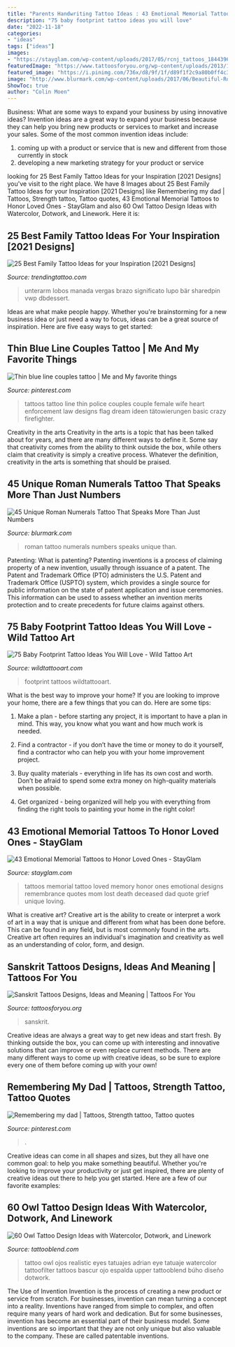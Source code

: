 ```yaml
---
title: "Parents Handwriting Tattoo Ideas : 43 Emotional Memorial Tattoos To Honor Loved Ones"
description: "75 baby footprint tattoo ideas you will love"
date: "2022-11-18"
categories:
- "ideas"
tags: ["ideas"]
images:
- "https://stayglam.com/wp-content/uploads/2017/05/rcnj_tattoos_18443960_1687168484919347_7267191278805188608_nresize.jpg"
featuredImage: "https://www.tattoosforyou.org/wp-content/uploads/2013/10/Sanskrit-Tattoos-Designs-634x1024.jpg"
featured_image: "https://i.pinimg.com/736x/d8/9f/1f/d89f1f2c9a80b0ff4c38917384292137--my-dad-dads.jpg"
image: "http://www.blurmark.com/wp-content/uploads/2017/06/Beautiful-Roman-Numerals-Tattoo.jpg"
ShowToc: true
author: "Colin Moen"
---
```



Business: What are some ways to expand your business by using innovative ideas?
Invention ideas are a great way to expand your business because they can help you bring new products or services to market and increase your sales. Some of the most common invention ideas include:
1. coming up with a product or service that is new and different from those currently in stock
2. developing a new marketing strategy for your product or service

	

		
looking for 25 Best Family Tattoo Ideas for your Inspiration [2021 Designs] you've visit to the right place. We have 8 Images about 25 Best Family Tattoo Ideas for your Inspiration [2021 Designs] like Remembering my dad | Tattoos, Strength tattoo, Tattoo quotes, 43 Emotional Memorial Tattoos to Honor Loved Ones - StayGlam and also 60 Owl Tattoo Design Ideas with Watercolor, Dotwork, and Linework. Here it is:
		
    
## 25 Best Family Tattoo Ideas For Your Inspiration [2021 Designs]

<img loading=lazy src="https://www.trendingtattoo.com/wp-content/uploads/2020/12/Most-Beautiful-Wolf-Tattoo-Designs-The-Internet-Has-Ever-Seen.jpeg" onerror="this.onerror=null;this.src='https://tse3.mm.bing.net/th?id=OIP.vQhX3lCeBXzxKoo6N4M5GQHaLh&amp;pid=15.1';" alt="25 Best Family Tattoo Ideas for your Inspiration [2021 Designs]">

_Source: trendingtattoo.com_

>unterarm lobos manada vergas brazo significato lupo bär sharedpin vwp dbdessert. 

	

Ideas are what make people happy. Whether you're brainstorming for a new business idea or just need a way to focus, ideas can be a great source of inspiration. Here are five easy ways to get started: 

    
## Thin Blue Line Couples Tattoo | Me And My Favorite Things

<img loading=lazy src="https://i.pinimg.com/736x/5d/81/63/5d8163ff99d9563fbd103ecd66972562--dream-tattoos-crazy-tattoos.jpg?b=t" onerror="this.onerror=null;this.src='https://tse4.mm.bing.net/th?id=OIP.G6WSTBHcAceB79aA1jKNaAHaLw&amp;pid=15.1';" alt="Thin blue line couples tattoo | Me and My favorite things">

_Source: pinterest.com_

>tattoos tattoo line thin police couples couple female wife heart enforcement law designs flag dream ideen tätowierungen basic crazy firefighter. 

	

Creativity in the arts
Creativity in the arts is a topic that has been talked about for years, and there are many different ways to define it. Some say that creativity comes from the ability to think outside the box, while others claim that creativity is simply a creative process. Whatever the definition, creativity in the arts is something that should be praised.

    
## 45 Unique Roman Numerals Tattoo That Speaks More Than Just Numbers

<img loading=lazy src="http://www.blurmark.com/wp-content/uploads/2017/06/Beautiful-Roman-Numerals-Tattoo.jpg" onerror="this.onerror=null;this.src='https://tse1.mm.bing.net/th?id=OIP.tLi8qGr2FNGcBt4T5wPKKAHaFj&amp;pid=15.1';" alt="45 Unique Roman Numerals Tattoo That Speaks More Than Just Numbers">

_Source: blurmark.com_

>roman tattoo numerals numbers speaks unique than. 

	

Patenting: What is patenting?
Patenting inventions is a process of claiming property of a new invention, usually through issuance of a patent. The Patent and Trademark Office (PTO) administers the U.S. Patent and Trademark Office (USPTO) system, which provides a single source for public information on the state of patent application and issue ceremonies. This information can be used to assess whether an invention merits protection and to create precedents for future claims against others.

    
## 75 Baby Footprint Tattoo Ideas You Will Love - Wild Tattoo Art

<img loading=lazy src="https://www.wildtattooart.com/wp-content/uploads/2020/02/baby-footprint-tattoos-3.jpg" onerror="this.onerror=null;this.src='https://tse2.mm.bing.net/th?id=OIP.G-wFqEbcAUKnzCwp8AwUswHaHZ&amp;pid=15.1';" alt="75 Baby Footprint Tattoo Ideas You Will Love - Wild Tattoo Art">

_Source: wildtattooart.com_

>footprint tattoos wildtattooart. 

	

What is the best way to improve your home?
If you are looking to improve your home, there are a few things that you can do. Here are some tips:
1. Make a plan - before starting any project, it is important to have a plan in mind. This way, you know what you want and how much work is needed.

2. Find a contractor - if you don’t have the time or money to do it yourself, find a contractor who can help you with your home improvement project.

3. Buy quality materials - everything in life has its own cost and worth. Don’t be afraid to spend some extra money on high-quality materials when possible.

4. Get organized - being organized will help you with everything from finding the right tools to painting your home in the right color!

    
## 43 Emotional Memorial Tattoos To Honor Loved Ones - StayGlam

<img loading=lazy src="https://stayglam.com/wp-content/uploads/2017/05/rcnj_tattoos_18443960_1687168484919347_7267191278805188608_nresize.jpg" onerror="this.onerror=null;this.src='https://tse1.mm.bing.net/th?id=OIP.bHZEdQuF9Wp9EqE9PMKs6wHaHa&amp;pid=15.1';" alt="43 Emotional Memorial Tattoos to Honor Loved Ones - StayGlam">

_Source: stayglam.com_

>tattoos memorial tattoo loved memory honor ones emotional designs remembrance quotes mom lost death deceased dad quote grief unique loving. 

	

What is creative art?
Creative art is the ability to create or interpret a work of art in a way that is unique and different from what has been done before. This can be found in any field, but is most commonly found in the arts. Creative art often requires an individual's imagination and creativity as well as an understanding of color, form, and design.

    
## Sanskrit Tattoos Designs, Ideas And Meaning | Tattoos For You

<img loading=lazy src="https://www.tattoosforyou.org/wp-content/uploads/2013/10/Sanskrit-Tattoos-Designs-634x1024.jpg" onerror="this.onerror=null;this.src='https://tse4.mm.bing.net/th?id=OIP.cK2Q23KDtYcj4XgBCWH3dwHaL9&amp;pid=15.1';" alt="Sanskrit Tattoos Designs, Ideas and Meaning | Tattoos For You">

_Source: tattoosforyou.org_

>sanskrit. 

	

Creative ideas are always a great way to get new ideas and start fresh. By thinking outside the box, you can come up with interesting and innovative solutions that can improve or even replace current methods. There are many different ways to come up with creative ideas, so be sure to explore every one of them before coming up with your own!

    
## Remembering My Dad | Tattoos, Strength Tattoo, Tattoo Quotes

<img loading=lazy src="https://i.pinimg.com/736x/d8/9f/1f/d89f1f2c9a80b0ff4c38917384292137--my-dad-dads.jpg" onerror="this.onerror=null;this.src='https://tse2.mm.bing.net/th?id=OIP.c0HTY_ju7oab5Ms8q2ALAwHaFj&amp;pid=15.1';" alt="Remembering my dad | Tattoos, Strength tattoo, Tattoo quotes">

_Source: pinterest.com_

>. 

	

Creative ideas can come in all shapes and sizes, but they all have one common goal: to help you make something beautiful. Whether you're looking to improve your productivity or just get inspired, there are plenty of creative ideas out there to help you get started. Here are a few of our favorite examples: 

    
## 60 Owl Tattoo Design Ideas With Watercolor, Dotwork, And Linework

<img loading=lazy src="https://tattooblend.com/wp-content/uploads/2017/02/39-1.jpg" onerror="this.onerror=null;this.src='https://tse1.mm.bing.net/th?id=OIP.ch79bFtyVGjLTHELM-OZKQHaHa&amp;pid=15.1';" alt="60 Owl Tattoo Design Ideas with Watercolor, Dotwork, and Linework">

_Source: tattooblend.com_

>tattoo owl ojos realistic eyes tatuajes adrian eye tatuaje watercolor tattoofilter tattoos bascur ojo espalda upper tattooblend búho diseño dotwork. 

	

The Use of Invention
Invention is the process of creating a new product or service from scratch. For businesses, invention can mean turning a concept into a reality. Inventions have ranged from simple to complex, and often require many years of hard work and dedication. But for some businesses, invention has become an essential part of their business model. Some inventions are so important that they are not only unique but also valuable to the company. These are called patentable inventions.


